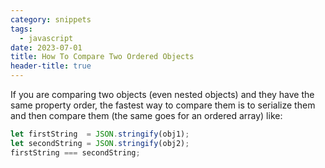 ```yaml
---
category: snippets
tags:
  - javascript
date: 2023-07-01
title: How To Compare Two Ordered Objects
header-title: true
---
```


If you are comparing two objects (even nested objects) and they have the same property order, the fastest way to compare them is to serialize them and then compare them (the same goes for an ordered array) like:

```javascript
let firstString  = JSON.stringify(obj1);
let secondString = JSON.stringify(obj2);
firstString === secondString;
```